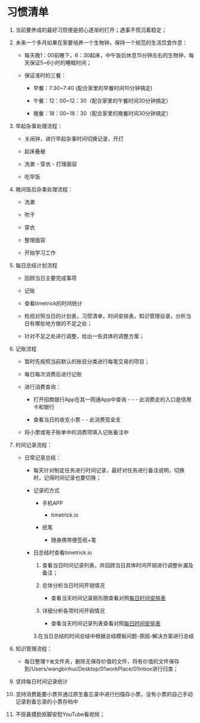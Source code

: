 # 习惯清单

1. 当前要养成的最好习惯便是把心逐渐的打开；遇事不慌沉着稳定；

2. 未来一个多月如果在家要培养一个生物钟，保持一个规范的生活饮食作息：

    * 每天晚1：00前睡下，6：30起床，中午饭后休息15分钟左右的生物钟，每天保证5~6小时的睡眠时间；

    * 保证准时的三餐：

      * 早餐：7:30~7:40 (配合家里的早餐时间10分钟搞定)

      * 午餐：12：00~12：30（配合家里的午餐时间30分钟搞定）

      * 晚餐：18：00~18：30（配合家里的晚餐时间30分钟搞定）

3. 早起杂事处理流程：

    * 关闹钟，进行早起杂事时间切换记录，开灯

    * 起床叠被

    * 洗漱 - 穿衣 - 打理面容

    * 吃早饭

4. 晚间饭后杂事处理流程：

    * 洗漱

    * 吹干

    * 穿衣

    * 整理面容

    * 开始学习工作

5. 每日总结计划流程

    * 回顾当日主要完成事项

    * 记账

    * 查看timetrick的时间统计

    * 检视对照当日的计划表，习惯清单，时间安排表，知识管理目录，分析当日有哪些地方做的不足之处；

    * 针对不足之处进行调整，给出一些具体的调整方案；

6. 记账流程

    * 暂时先按照当前默认的账目分类进行每笔交易的项目；

    * 每日每次消费后进行记账

    * 进行消费查询：

      * 打开招商银行App在其一网通App中查询 - - - 此消费走的入口是信用卡和银行

      * 查看当日的收支小票 - - 此消费现金支

    * 将小票或电子账单中的消费项填入记账备注中

7. 时间记录流程：
    
    * 日常记录总结：
        
        * 每天针对制定任务进行时间记录，最好对任务进行备注说明，切换时，记得时间记录也要切换；
        
        * 记录的方式
        
            * 手机APP 
        
                * timetrick.io
        
            * 纸笔
        
                * 随身携带便签纸+笔
        
        * 日总结时查看timetrick.io
        
            1. 查看当日时间记录列表，并回顾当日具体时间开销进行调整补漏及备注； 
        
            1. 总体分析当日时间开销情况
        
                * 查看当天时间记录扇形图查看对照[每日时间安排表][1]
        
            2. 详细分析各项时间开销情况
        
                * 查看当天时间记录列表查看对照[每日时间安排表][1]
        
            3.在当日总结的时间总结中根据总结模板问题-原因-解决方案进行总结
    
7. 知识管理流程：

    * 每日整理`下载`文件夹，删除无保存价值的文件，将有价值的文件保存到/Users/wangbinhui/Desktop/01workPlace/01inbox进行归类；

8. 坚持每日时间记录统计

9. 坚持消费能要小票并通过原生备忘录中进行扫描存小票，没有小票的自己手动记录到备忘录的小票存档中

10. 不抠鼻摸脸抠脚安慰YouTube看视频；

[1]: https://app.yinxiang.com/shard/s57/nl/12690452/b516ebe7-c9fe-475a-8d42-3ea793539588/ "每日时间安排表"

